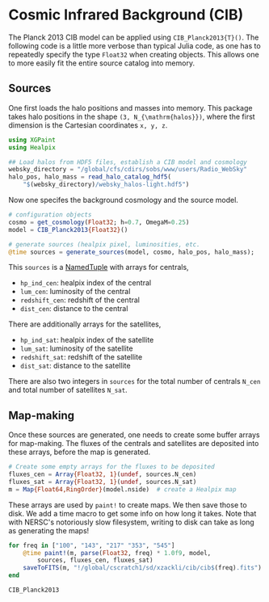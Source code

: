 
# Cosmic Infrared Background (CIB) 

The Planck 2013 CIB model can be applied using `CIB_Planck2013{T}()`. The following code is a little more verbose than typical Julia code, as one has to repeatedly specify the type `Float32` when creating objects. This allows one to more easily fit the entire source catalog into memory.

## Sources

One first loads the halo positions and masses into memory. This package takes halo positions in the shape ``(3, N_{\mathrm{halos}})``, where the first dimension is the Cartesian coordinates ``x, y, z``.

```julia
using XGPaint
using Healpix

## Load halos from HDF5 files, establish a CIB model and cosmology
websky_directory = "/global/cfs/cdirs/sobs/www/users/Radio_WebSky"
halo_pos, halo_mass = read_halo_catalog_hdf5(
    "$(websky_directory)/websky_halos-light.hdf5")
```

Now one specifes the background cosmology and the source model.

```julia
# configuration objects
cosmo = get_cosmology(Float32; h=0.7, OmegaM=0.25)
model = CIB_Planck2013{Float32}()

# generate sources (healpix pixel, luminosities, etc. 
@time sources = generate_sources(model, cosmo, halo_pos, halo_mass);
```

This `sources` is a [NamedTuple](https://docs.julialang.org/en/v1/manual/types/#Named-Tuple-Types) with arrays for centrals,
* `hp_ind_cen`: healpix index of the central
* `lum_cen`: luminosity of the central
* `redshift_cen`: redshift of the central
* `dist_cen`: distance to the central

There are additionally arrays for the satellites,
* `hp_ind_sat`: healpix index of the satellite
* `lum_sat`: luminosity of the satellite
* `redshift_sat`: redshift of the satellite
* `dist_sat`: distance to the satellite

There are also two integers in `sources`  for the total number of centrals `N_cen` and total number of satellites `N_sat`.

## Map-making

Once these sources are generated, one needs to create some buffer arrays for map-making. The fluxes of the centrals and satellites are deposited into these arrays, before the map is generated.

```julia
# Create some empty arrays for the fluxes to be deposited
fluxes_cen = Array{Float32, 1}(undef, sources.N_cen)
fluxes_sat = Array{Float32, 1}(undef, sources.N_sat)
m = Map{Float64,RingOrder}(model.nside)  # create a Healpix map
```

These arrays are used by `paint!` to create maps. We then save those to disk. We add a time macro to get some info on how long it takes. Note that with NERSC's notoriously slow filesystem, writing to disk can take as long as generating the maps!

```julia
for freq in ["100", "143", "217" "353", "545"]
    @time paint!(m, parse(Float32, freq) * 1.0f9, model, 
        sources, fluxes_cen, fluxes_sat)
    saveToFITS(m, "!/global/cscratch1/sd/xzackli/cib/cib$(freq).fits")
end
```

```@docs
CIB_Planck2013
``` 
